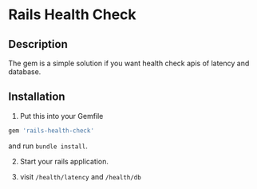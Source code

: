 # Rails Health Check

## Description

The gem is a simple solution if you want health check apis of latency and database.

## Installation

1. Put this into your Gemfile

``` ruby
gem 'rails-health-check'
```

and run ``bundle install``.

2. Start your rails application.

3. visit `/health/latency` and `/health/db`
